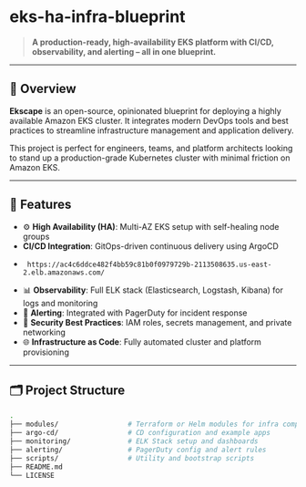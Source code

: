 # eks-ha-infra-blueprint

> **A production-ready, high-availability EKS platform with CI/CD, observability, and alerting – all in one blueprint.**

---

## 🚀 Overview

**Ekscape** is an open-source, opinionated blueprint for deploying a highly available Amazon EKS cluster. It integrates modern DevOps tools and best practices to streamline infrastructure management and application delivery.

This project is perfect for engineers, teams, and platform architects looking to stand up a production-grade Kubernetes cluster with minimal friction on Amazon EKS.

---

## 🧰 Features

- ⚙️ **High Availability (HA)**: Multi-AZ EKS setup with self-healing node groups
-  **CI/CD Integration**: GitOps-driven continuous delivery using ArgoCD
-      https://ac4c6ddce482f4bb59c81b0f0979729b-2113508635.us-east-2.elb.amazonaws.com/
- 📊 **Observability**: Full ELK stack (Elasticsearch, Logstash, Kibana) for logs and monitoring
- 🚨 **Alerting**: Integrated with PagerDuty for incident response
- 🔐 **Security Best Practices**: IAM roles, secrets management, and private networking
- 🌐 **Infrastructure as Code**: Fully automated cluster and platform provisioning

---

## 🗂️ Project Structure

```bash
.
├── modules/                 # Terraform or Helm modules for infra components
├── argo-cd/                 # CD configuration and example apps
├── monitoring/              # ELK Stack setup and dashboards
├── alerting/                # PagerDuty config and alert rules
├── scripts/                 # Utility and bootstrap scripts
├── README.md
└── LICENSE
